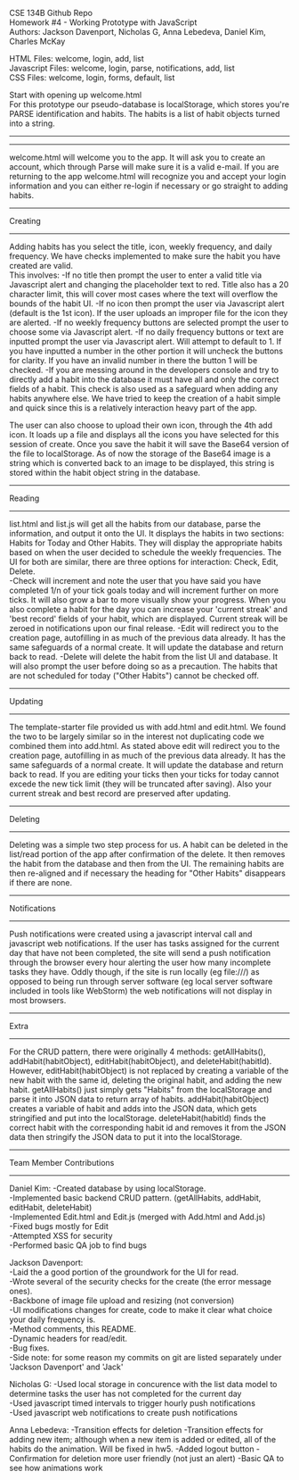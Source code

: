 CSE 134B Github Repo  
Homework #4 - Working Prototype with JavaScript  
Authors: Jackson Davenport, Nicholas G,  Anna Lebedeva, Daniel Kim, Charles McKay  

HTML Files: welcome, login, add, list  
Javascript Files: welcome, login, parse, notifications, add, list  
CSS Files: welcome, login, forms, default, list  

Start with opening up welcome.html  
For this prototype our pseudo-database is localStorage, which stores you're 
PARSE identification and habits. The habits is a list of habit objects turned
into a string.
_______________________________________________________________________________
________________________________________________________________________________

welcome.html will welcome you to the app. It will ask you to create an account, which through 
Parse will make sure it is a valid e-mail. If you are returning to the app welcome.html will 
recognize you and accept your login information and you can either re-login if necessary 
or go straight to adding habits.

________

Creating
________
Adding habits has you select the title, icon, weekly frequency, and daily frequency.
We have checks implemented to make sure the habit you have created are valid.  
This involves:
  -If no title then prompt the user to enter a valid title via Javascript alert and 
    changing the placeholder text to red. Title also has a 20 character limit, this will cover
    most cases where the text will overflow the bounds of the habit UI.
  -If no icon then prompt the user via Javascript alert (default is the 1st icon). If 
    the user uploads an improper file for the icon they are alerted.
  -If no weekly frequency buttons are selected prompt the user to choose some via
    Javascript alert.
  -If no daily frequency buttons or text are inputted prompt the user via Javascript
    alert. Will attempt to default to 1. If you have inputted a number in the other 
    portion it will uncheck the buttons for clarity. If you have an invalid number in
    there the button 1 will be checked.
  -If you are messing around in the developers console and try to directly add a habit
    into the database it must have all and only the correct fields of a habit. This check
    is also used as a safeguard when adding any habits anywhere else.
We have tried to keep the creation of a habit simple and quick since this is a relatively 
interaction heavy part of the app.  

The user can also choose to upload their own icon, through the 4th add icon.  It loads up a 
file and displays all the icons you have selected for this session of create. Once you save
the habit it will save the Base64 version of the file to localStorage. As of now the storage 
of the Base64 image is a string which is converted back to an image to be displayed, this string
is stored within the habit object string in the database.

_______

Reading
_______
list.html and list.js will get all the habits from our database, parse the information, and output
it onto the UI.  It displays the habits in two sections: Habits for Today and Other Habits. They 
will display the appropriate habits based on when the user decided to schedule the weekly frequencies.
The UI for both are similar, there are three options for interaction: Check, Edit, Delete.  
  -Check will increment and note the user that you have said you have completed 1/n of your tick goals
    today and will increment further on more ticks. It will also grow a bar to more visually show 
    your progress. When you also complete a habit for the day you can increase your 'current streak'
    and 'best record' fields of your habit, which are displayed. Current streak will be zeroed in
    notifications upon our final release.
  -Edit will redirect you to the creation page, autofilling in as much of the previous data already.
    It has the same safeguards of a normal create. It will update the database and return back to read.
  -Delete will delete the habit from the list UI and database. It will also prompt the user before
    doing so as a precaution.
The habits that are not scheduled for today ("Other Habits") cannot be checked off.
________

Updating
________
The template-starter file provided us with add.html and edit.html. We found the two to be largely similar
so in the interest not duplicating code we combined them into add.html. As stated above edit will redirect 
you to the creation page, autofilling in as much of the previous data already. It has the same safeguards 
of a normal create. It will update the database and return back to read. If you are editing your ticks then
your ticks for today cannot excede the new tick limit (they will be truncated after saving). Also your 
current streak and best record are preserved after updating.
________

Deleting
________
Deleting was a simple two step process for us. A habit can be deleted in the list/read portion of the app
after confirmation of the delete. It then removes the habit from the database and then from the UI. The 
remaining habits are then re-aligned and if necessary the heading for "Other Habits" disappears if there are
none.


____

Notifications
_____
Push notifications were created using a javascript interval call and javascript web notifications. If the user has tasks assigned for the current day that have not been completed, the site will send a push notification through the browser every hour alerting the user how many incomplete tasks they have. Oddly though, if the site is run locally (eg file:///) as opposed to being run through server software (eg local server software included in tools like WebStorm) the web notifications will not display in most browsers.
_____

Extra
_____
For the CRUD pattern, there were originally 4 methods: getAllHabits(), addHabit(habitObject), editHabit(habitObject), and deleteHabit(habitId). However, editHabit(habitObject) is not replaced by creating a variable of the new habit with the same id, deleting the original habit, and adding the new habit. getAllHabits() just simply gets "Habits" from the localStorage and parse it into JSON data to return array of habits. addHabit(habitObject) creates a variable of habit and adds into the JSON data, which gets stringified and put into the localStorage. deleteHabit(habitId) finds the correct habit with the corresponding habit id and removes it from the JSON data then stringify the JSON data to put it into the localStorage.


________________________

Team Member Contributions
_________________________
Daniel Kim: 
-Created database by using localStorage.  
-Implemented basic backend CRUD pattern. (getAllHabits, addHabit, editHabit, deleteHabit)  
-Implemented Edit.html and Edit.js (merged with Add.html and Add.js)  
-Fixed bugs mostly for Edit  
-Attempted XSS for security  
-Performed basic QA job to find bugs  

Jackson Davenport:   
-Laid the a good portion of the groundwork for the UI for read.  
-Wrote several of the security checks for the create (the error message ones).   
-Backbone of image file upload and resizing (not conversion)  
-UI modifications changes for create, code to make it clear what choice your daily frequency is.   
-Method comments, this README.   
-Dynamic headers for read/edit.  
-Bug fixes.  
-Side note: for some reason my commits on git are listed separately under 'Jackson Davenport' and 'Jack'  

Nicholas G:
-Used local storage in concurence with the list data model to determine tasks the user has not completed for the current day  
-Used javascript timed intervals to trigger hourly push notifications  
-Used javascript web notifications to create push notifications  

Anna Lebedeva:
-Transition effects for deletion
-Transition effects for adding new item; although when a new item is added or edited, all of the habits do the animation. Will be fixed in hw5.
-Added logout button
-Confirmation for deletion more user friendly (not just an alert)
-Basic QA to see how animations work